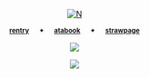 <p align="center">
<a href="https://pokemondb.net/pokedex/lugia"><img src="https://files.catbox.moe/kcgxew.gif" alt="N"></a>  
  
<div align="center">
  
<sup>[**rentry**](https://rentry.co/starpkm)⠀⠀✦⠀⠀[**atabook**](https://starpkmn.atabook.org)⠀⠀✦⠀⠀[**strawpage**](https://starpkmns.straw.page)
</sub></sup>
<div align="center">

 ![](https://64.media.tumblr.com/7d044050c37020aa2fb2e48b8e553d5d/47af253a5ef23d80-86/s100x200/0fb643c0a6971ead9e170c416d0dba29aff531e3.gifv)
<div align="center"> 
  
![](https://komarev.com/ghpvc/?username=starpkmn&color=87b6c8&label=★&style=plastic&base=4038)
